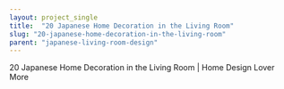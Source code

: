 ```yaml
---
layout: project_single
title:  "20 Japanese Home Decoration in the Living Room"
slug: "20-japanese-home-decoration-in-the-living-room"
parent: "japanese-living-room-design"
---
```

20 Japanese Home Decoration in the Living Room | Home Design Lover                                                                                                                                                                                 More